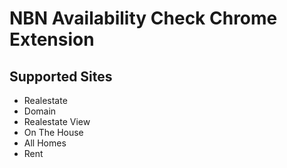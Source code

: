 # NBN Availability Check Chrome Extension

## Supported Sites

- Realestate
- Domain
- Realestate View
- On The House
- All Homes
- Rent
